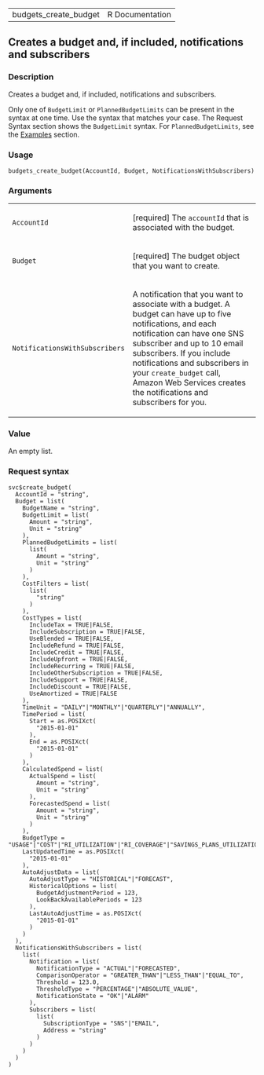 <table style="width: 100%;">
<tbody>
<tr class="odd">
<td>budgets_create_budget</td>
<td style="text-align: right;">R Documentation</td>
</tr>
</tbody>
</table>

## Creates a budget and, if included, notifications and subscribers

### Description

Creates a budget and, if included, notifications and subscribers.

Only one of `BudgetLimit` or `PlannedBudgetLimits` can be present in the
syntax at one time. Use the syntax that matches your case. The Request
Syntax section shows the `BudgetLimit` syntax. For
`PlannedBudgetLimits`, see the
[Examples](https://docs.aws.amazon.com/aws-cost-management/latest/APIReference/API_budgets_CreateBudget.html#API_CreateBudget_Examples)
section.

### Usage

    budgets_create_budget(AccountId, Budget, NotificationsWithSubscribers)

### Arguments

<table>
<colgroup>
<col style="width: 35%" />
<col style="width: 65%" />
</colgroup>
<tbody>
<tr class="odd">
<td><code id="budgets_create_budget_:_AccountId">AccountId</code></td>
<td><p>[required] The <code>accountId</code> that is associated with the
budget.</p></td>
</tr>
<tr class="even">
<td><code id="budgets_create_budget_:_Budget">Budget</code></td>
<td><p>[required] The budget object that you want to create.</p></td>
</tr>
<tr class="odd">
<td><code
id="budgets_create_budget_:_NotificationsWithSubscribers">NotificationsWithSubscribers</code></td>
<td><p>A notification that you want to associate with a budget. A budget
can have up to five notifications, and each notification can have one
SNS subscriber and up to 10 email subscribers. If you include
notifications and subscribers in your <code>create_budget</code> call,
Amazon Web Services creates the notifications and subscribers for
you.</p></td>
</tr>
</tbody>
</table>

### Value

An empty list.

### Request syntax

    svc$create_budget(
      AccountId = "string",
      Budget = list(
        BudgetName = "string",
        BudgetLimit = list(
          Amount = "string",
          Unit = "string"
        ),
        PlannedBudgetLimits = list(
          list(
            Amount = "string",
            Unit = "string"
          )
        ),
        CostFilters = list(
          list(
            "string"
          )
        ),
        CostTypes = list(
          IncludeTax = TRUE|FALSE,
          IncludeSubscription = TRUE|FALSE,
          UseBlended = TRUE|FALSE,
          IncludeRefund = TRUE|FALSE,
          IncludeCredit = TRUE|FALSE,
          IncludeUpfront = TRUE|FALSE,
          IncludeRecurring = TRUE|FALSE,
          IncludeOtherSubscription = TRUE|FALSE,
          IncludeSupport = TRUE|FALSE,
          IncludeDiscount = TRUE|FALSE,
          UseAmortized = TRUE|FALSE
        ),
        TimeUnit = "DAILY"|"MONTHLY"|"QUARTERLY"|"ANNUALLY",
        TimePeriod = list(
          Start = as.POSIXct(
            "2015-01-01"
          ),
          End = as.POSIXct(
            "2015-01-01"
          )
        ),
        CalculatedSpend = list(
          ActualSpend = list(
            Amount = "string",
            Unit = "string"
          ),
          ForecastedSpend = list(
            Amount = "string",
            Unit = "string"
          )
        ),
        BudgetType = "USAGE"|"COST"|"RI_UTILIZATION"|"RI_COVERAGE"|"SAVINGS_PLANS_UTILIZATION"|"SAVINGS_PLANS_COVERAGE",
        LastUpdatedTime = as.POSIXct(
          "2015-01-01"
        ),
        AutoAdjustData = list(
          AutoAdjustType = "HISTORICAL"|"FORECAST",
          HistoricalOptions = list(
            BudgetAdjustmentPeriod = 123,
            LookBackAvailablePeriods = 123
          ),
          LastAutoAdjustTime = as.POSIXct(
            "2015-01-01"
          )
        )
      ),
      NotificationsWithSubscribers = list(
        list(
          Notification = list(
            NotificationType = "ACTUAL"|"FORECASTED",
            ComparisonOperator = "GREATER_THAN"|"LESS_THAN"|"EQUAL_TO",
            Threshold = 123.0,
            ThresholdType = "PERCENTAGE"|"ABSOLUTE_VALUE",
            NotificationState = "OK"|"ALARM"
          ),
          Subscribers = list(
            list(
              SubscriptionType = "SNS"|"EMAIL",
              Address = "string"
            )
          )
        )
      )
    )
